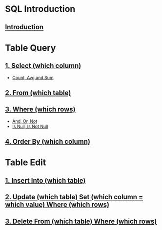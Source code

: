 # SQL Introduction
## [Introduction](https://github.com/yangshiteng/StatQuest-Study-Notes/blob/main/SQL/Introduction.md)

# Table Query

## [1. Select (which column)](https://github.com/yangshiteng/StatQuest-Study-Notes/blob/main/SQL/select.md)
  * [Count, Avg and Sum](https://github.com/yangshiteng/StatQuest-Study-Notes/blob/main/SQL/Count%2C%20Avg%20and%20Sum.md)
## [2. From (which table)](https://github.com/yangshiteng/StatQuest-Study-Notes/blob/main/Notes/SQL_join.md)
## [3. Where (which rows)](https://github.com/yangshiteng/StatQuest-Study-Notes/blob/main/SQL/where.md)
  * [And, Or, Not](https://github.com/yangshiteng/StatQuest-Study-Notes/blob/main/SQL/And%2C%20Or%2C%20Not.md)
  * [Is Null, Is Not Null](https://github.com/yangshiteng/StatQuest-Study-Notes/blob/main/SQL/Nullvalue.md)
## [4. Order By (which column)](https://github.com/yangshiteng/StatQuest-Study-Notes/blob/main/SQL/Order_by.md)

# Table Edit

## [1. Insert Into (which table)](https://github.com/yangshiteng/StatQuest-Study-Notes/blob/main/SQL/Insert_into.md)
## [2. Update (which table) Set (which column = which value) Where (which rows)](https://github.com/yangshiteng/StatQuest-Study-Notes/blob/main/SQL/update.md)
## [3. Delete From (which table) Where (which rows)](https://github.com/yangshiteng/StatQuest-Study-Notes/blob/main/SQL/Delete.md)
